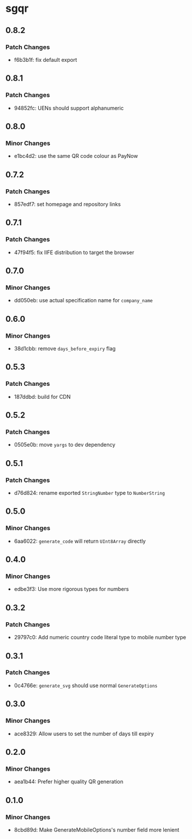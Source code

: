 # sgqr

## 0.8.2

### Patch Changes

- f6b3b1f: fix default export

## 0.8.1

### Patch Changes

- 94852fc: UENs should support alphanumeric

## 0.8.0

### Minor Changes

- e1bc4d2: use the same QR code colour as PayNow

## 0.7.2

### Patch Changes

- 857edf7: set homepage and repository links

## 0.7.1

### Patch Changes

- 47f94f5: fix IIFE distribution to target the browser

## 0.7.0

### Minor Changes

- dd050eb: use actual specification name for `company_name`

## 0.6.0

### Minor Changes

- 38d1cbb: remove `days_before_expiry` flag

## 0.5.3

### Patch Changes

- 187ddbd: build for CDN

## 0.5.2

### Patch Changes

- 0505e0b: move `yargs` to dev dependency

## 0.5.1

### Patch Changes

- d76d824: rename exported `StringNumber` type to `NumberString`

## 0.5.0

### Minor Changes

- 6aa6022: `generate_code` will return `UInt8Array` directly

## 0.4.0

### Minor Changes

- edbe3f3: Use more rigorous types for numbers

## 0.3.2

### Patch Changes

- 29797c0: Add numeric country code literal type to mobile number type

## 0.3.1

### Patch Changes

- 0c4766e: `generate_svg` should use normal `GenerateOptions`

## 0.3.0

### Minor Changes

- ace8329: Allow users to set the number of days till expiry

## 0.2.0

### Minor Changes

- aea1b44: Prefer higher quality QR generation

## 0.1.0

### Minor Changes

- 8cbd89d: Make GenerateMobileOptions's number field more lenient
